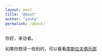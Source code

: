 ```yaml
---
layout: post
title: "About"
author: "youhy"
permalink: /about/
---
```


你好，来访者。

如果你想读一些别的，可以看看[南斯拉夫俱乐部](https://yugovlasia.github.io/Yugovlasia/)
